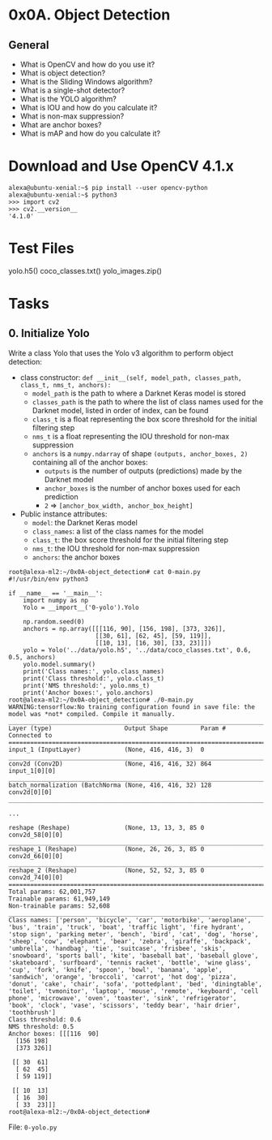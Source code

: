 # 0x0A. Object Detection

## General
* What is OpenCV and how do you use it?
* What is object detection?
* What is the Sliding Windows algorithm?
* What is a single-shot detector?
* What is the YOLO algorithm?
* What is IOU and how do you calculate it?
* What is non-max suppression?
* What are anchor boxes?
* What is mAP and how do you calculate it?

# Download and Use OpenCV 4.1.x
```
alexa@ubuntu-xenial:~$ pip install --user opencv-python
alexa@ubuntu-xenial:~$ python3
>>> import cv2
>>> cv2.__version__
'4.1.0'
```

# Test Files
yolo.h5()
coco_classes.txt()
yolo_images.zip()

# Tasks

## 0. Initialize Yolo
Write a class Yolo that uses the Yolo v3 algorithm to perform object detection:

* class constructor: `def __init__(self, model_path, classes_path, class_t, nms_t, anchors):`
    * `model_path` is the path to where a Darknet Keras model is stored
    * `classes_path` is the path to where the list of class names used for the Darknet model, listed in order of index, can be found
    * `class_t` is a float representing the box score threshold for the initial filtering step
    * `nms_t` is a float representing the IOU threshold for non-max suppression
    * `anchors` is a `numpy.ndarray` of shape `(outputs, anchor_boxes, 2)` containing all of the anchor boxes:
        * `outputs` is the number of outputs (predictions) made by the Darknet model
        * `anchor_boxes` is the number of anchor boxes used for each prediction
        * `2` => `[anchor_box_width, anchor_box_height]`
* Public instance attributes:
    * `model`: the Darknet Keras model
    * `class_names`: a list of the class names for the model
    * `class_t`: the box score threshold for the initial filtering step
    * `nms_t`: the IOU threshold for non-max suppression
    * `anchors`: the anchor boxes

```
root@alexa-ml2:~/0x0A-object_detection# cat 0-main.py 
#!/usr/bin/env python3

if __name__ == '__main__':
    import numpy as np
    Yolo = __import__('0-yolo').Yolo

    np.random.seed(0)
    anchors = np.array([[[116, 90], [156, 198], [373, 326]],
                        [[30, 61], [62, 45], [59, 119]],
                        [[10, 13], [16, 30], [33, 23]]])
    yolo = Yolo('../data/yolo.h5', '../data/coco_classes.txt', 0.6, 0.5, anchors)
    yolo.model.summary()
    print('Class names:', yolo.class_names)
    print('Class threshold:', yolo.class_t)
    print('NMS threshold:', yolo.nms_t)
    print('Anchor boxes:', yolo.anchors)
root@alexa-ml2:~/0x0A-object_detection# ./0-main.py 
WARNING:tensorflow:No training configuration found in save file: the model was *not* compiled. Compile it manually.
__________________________________________________________________________________________________
Layer (type)                    Output Shape         Param #     Connected to                     
==================================================================================================
input_1 (InputLayer)            (None, 416, 416, 3)  0                                            
__________________________________________________________________________________________________
conv2d (Conv2D)                 (None, 416, 416, 32) 864         input_1[0][0]                    
__________________________________________________________________________________________________
batch_normalization (BatchNorma (None, 416, 416, 32) 128         conv2d[0][0]                     
__________________________________________________________________________________________________

...

reshape (Reshape)               (None, 13, 13, 3, 85 0           conv2d_58[0][0]                  
__________________________________________________________________________________________________
reshape_1 (Reshape)             (None, 26, 26, 3, 85 0           conv2d_66[0][0]                  
__________________________________________________________________________________________________
reshape_2 (Reshape)             (None, 52, 52, 3, 85 0           conv2d_74[0][0]                  
==================================================================================================
Total params: 62,001,757
Trainable params: 61,949,149
Non-trainable params: 52,608
__________________________________________________________________________________________________
Class names: ['person', 'bicycle', 'car', 'motorbike', 'aeroplane', 'bus', 'train', 'truck', 'boat', 'traffic light', 'fire hydrant', 'stop sign', 'parking meter', 'bench', 'bird', 'cat', 'dog', 'horse', 'sheep', 'cow', 'elephant', 'bear', 'zebra', 'giraffe', 'backpack', 'umbrella', 'handbag', 'tie', 'suitcase', 'frisbee', 'skis', 'snowboard', 'sports ball', 'kite', 'baseball bat', 'baseball glove', 'skateboard', 'surfboard', 'tennis racket', 'bottle', 'wine glass', 'cup', 'fork', 'knife', 'spoon', 'bowl', 'banana', 'apple', 'sandwich', 'orange', 'broccoli', 'carrot', 'hot dog', 'pizza', 'donut', 'cake', 'chair', 'sofa', 'pottedplant', 'bed', 'diningtable', 'toilet', 'tvmonitor', 'laptop', 'mouse', 'remote', 'keyboard', 'cell phone', 'microwave', 'oven', 'toaster', 'sink', 'refrigerator', 'book', 'clock', 'vase', 'scissors', 'teddy bear', 'hair drier', 'toothbrush']
Class threshold: 0.6
NMS threshold: 0.5
Anchor boxes: [[[116  90]
  [156 198]
  [373 326]]

 [[ 30  61]
  [ 62  45]
  [ 59 119]]

 [[ 10  13]
  [ 16  30]
  [ 33  23]]]
root@alexa-ml2:~/0x0A-object_detection#
```
File: `0-yolo.py`